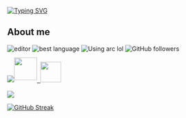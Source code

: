 [![Typing SVG](https://readme-typing-svg.demolab.com?font=Fira+Code&pause=1000&color=009b80&random=false&width=520&height=30&lines=Fullstack+web+and+Minecraft+mod+developer;Currently+working+with+React+and+Java;5+years+in+over+7+languages)](https://git.io/typing-svg)

<h2>About me</h2>
<p align="left"> 
  <img href="https://replit.com/@cph101" src="https://img.shields.io/badge/Editor-IntelliJ%20IDEA-yellowgreen/?logo=intellijidea&color=009b80&logoColor=orange" alt="editor">
  <img src="https://img.shields.io/badge/Addicted%20to-React-blue/?logo=react&logoColor=light-blue&color=009b80" alt="best language">
  <img alt="Using arc lol" src="https://img.shields.io/badge/Browser-Arc-default?logo=arc&logoColor=%23bd21aaf&color=009b80">
  <img alt="GitHub followers" src="https://img.shields.io/github/followers/cph101?color=009b80&label=User%20Followers&logo=github&style=flat">
  <br><br>
  <a href="https://skillicons.dev">
    <img src="https://skillicons.dev/icons?i=html,js,css,swift,react,nodejs,java,cpp" /><img src="https://developer.apple.com/assets/elements/icons/swiftui/swiftui-256x256_2x.png" height="53" style="transform:translate(0, -5px);" />&nbsp;&nbsp;<img src="https://raw.githubusercontent.com/wizard503/skill-icons/main/icons/OpenGL-Dark.svg" height="48" />
    <br><br>
    <img src="https://skillicons.dev/icons?i=raspberrypi,apple,blender,firebase,idea,webstorm,vscode,tailwind,nextjs,discordjs,gradle" />
  </a>
</p>


[![GitHub Streak](https://streak-stats.demolab.com?user=cph101&theme=github-dark&stroke=009b80&ring=009b80&sideLabels=009b80&currStreakLabel=009b80&fire=009b80&border=009b80&dates=009b80&background=DD272700)](https://git.io/streak-stats)
